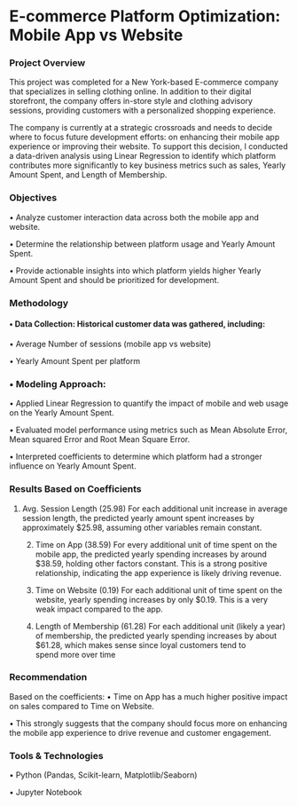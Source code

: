 # E-commerce Platform Optimization: Mobile App vs Website

### Project Overview

This project was completed for a New York-based E-commerce company that specializes in selling clothing online. In addition to their digital storefront, the company offers in-store style and clothing advisory sessions, providing customers with a personalized shopping experience.

The company is currently at a strategic crossroads and needs to decide where to focus future development efforts: on enhancing their mobile app experience or improving their website. To support this decision, I conducted a data-driven analysis using Linear Regression to identify which platform contributes more significantly to key business metrics such as sales, Yearly Amount Spent, and Length of Membership.

### Objectives
•	Analyze customer interaction data across both the mobile app and website.

•	Determine the relationship between platform usage and Yearly Amount Spent.

•	Provide actionable insights into which platform yields higher Yearly Amount Spent and should be prioritized for development.

### Methodology
#### • Data Collection: Historical customer data was gathered, including:
•	Average Number of sessions (mobile app vs website)

•	Yearly Amount Spent per platform

### •	Modeling Approach:
•	Applied Linear Regression to quantify the impact of mobile and web usage on the Yearly Amount Spent.

•	Evaluated model performance using metrics such as Mean Absolute Error, Mean squared Error  and Root Mean Square Error.

•	Interpreted coefficients to determine which platform had a stronger influence on Yearly Amount Spent.

### Results Based on Coefficients
1.	Avg. Session Length (25.98)
For each additional unit increase in average session length, the predicted yearly amount spent increases by approximately $25.98, assuming other variables remain constant.

	2.	Time on App (38.59)
For every additional unit of time spent on the mobile app, the predicted yearly spending increases by around $38.59, holding other factors constant.
This is a strong positive relationship, indicating the app experience is likely driving revenue.

	4.	Time on Website (0.19)
For each additional unit of time spent on the website, yearly spending increases by only $0.19.
This is a very weak impact compared to the app.

	6.	Length of Membership (61.28)
For each additional unit (likely a year) of membership, the predicted yearly spending increases by about $61.28, which makes sense since loyal customers tend to spend more over time

### Recommendation

Based on the coefficients:
•	Time on App has a much higher positive impact on sales compared to Time on Website.

•	This strongly suggests that the company should focus more on enhancing the mobile app experience to drive revenue and customer engagement.

### Tools & Technologies
•	Python (Pandas, Scikit-learn, Matplotlib/Seaborn)

•	Jupyter Notebook
